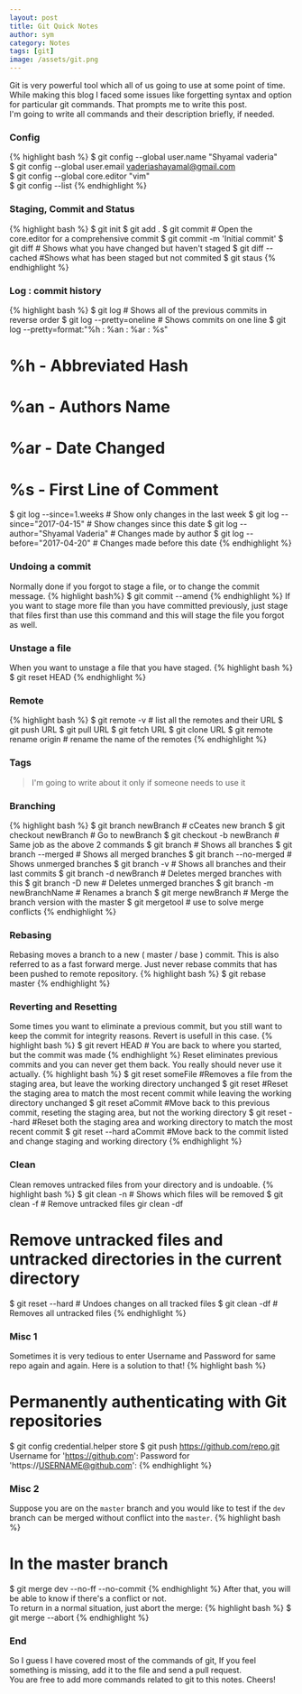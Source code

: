 ```yaml
---
layout: post
title: Git Quick Notes
author: sym
category: Notes
tags: [git]
image: /assets/git.png
---
```

Git is very powerful tool which all of us going to use at some point of time.
While making this blog I faced some issues like forgetting syntax and option for particular git commands.
That prompts me to write this post.  
I'm going to write all commands and their description briefly, if needed.  

### Config
{% highlight bash %}
$ git config --global user.name "Shyamal vaderia"   
$ git config --global user.email vaderiashayamal@gmail.com  
$ git config --global core.editor "vim"  
$ git config --list 
{% endhighlight %}

### Staging, Commit and Status
{% highlight bash %}
$ git init 
$ git add .
$ git commit # Open the core.editor for a comprehensive commit
$ git commit -m 'Initial commit'
$ git diff # Shows what you have changed but haven't staged
$ git diff --cached #Shows what has been staged but not commited
$ git staus
{% endhighlight %}

### Log : commit history
{% highlight bash %}
$ git log # Shows all of the previous commits in reverse order
$ git log --pretty=oneline # Shows commits on one line
$ git log --pretty=format:"%h : %an : %ar : %s"
#  %h - Abbreviated Hash  
#  %an - Authors Name
#  %ar - Date Changed
#  %s - First Line of Comment
$ git log --since=1.weeks # Show only changes in the last week
$ git log --since="2017-04-15" # Show changes since this date
$ git log --author="Shyamal Vaderia" # Changes made by author
$ git log --before="2017-04-20" # Changes made before this date
{% endhighlight %}

### Undoing a commit
Normally done if you forgot to stage a file, or to change the commit message.
{% highlight bash%}
$ git commit --amend
{% endhighlight %}
If you want to stage more file than you have committed previously, just stage
that files first than use this command and this will stage 
the file you forgot as well.  

### Unstage a file
When you want to unstage a file that you have staged.
{% highlight bash %}
$ git reset HEAD <file name>
{% endhighlight %}

### Remote 
{% highlight bash %}
$ git remote -v # list all the remotes and their URL
$ git push URL
$ git pull URL
$ git fetch URL
$ git clone URL
$ git remote rename origin <your wish> # rename the name of the remotes
{% endhighlight %}

### Tags
> I'm going to write about it only if someone needs to use it

### Branching
{% highlight bash %}
$ git branch newBranch # cCeates new branch
$ git checkout newBranch # Go to newBranch
$ git checkout -b newBranch # Same job as the above 2 commands
$ git branch # Shows all branches
$ git branch --merged # Shows all merged branches
$ git branch --no-merged # Shows unmerged branches
$ git branch -v # Shows all branches and their last commits
$ git branch -d newBranch # Deletes merged branches with this
$ git branch -D new # Deletes unmerged branches
$ git branch -m newBranchName # Renames a branch
$ git merge newBranch # Merge the branch version with the master
$ git mergetool # use to solve merge conflicts
{% endhighlight %}

### Rebasing
Rebasing moves a branch to a new ( master / base ) commit. 
This is also referred to as a fast forward merge. 
Just never rebase commits that has been pushed to remote 
repository.
{% highlight bash %}
$ git rebase master
{% endhighlight %}

### Reverting and Resetting
Some times you want to eliminate a previous commit, 
but you still want to keep the commit for integrity reasons.
Revert is usefull in this case.
{% highlight bash %}
$ git revert HEAD # You are back to where you started, but the commit was made
{% endhighlight %}
Reset eliminates previous commits and you can never get them back. 
You really should never use it actually.
{% highlight bash %}
$ git reset someFile 
#Removes a file from the staging area, but leave the working directory unchanged
$ git reset 
#Reset the staging area to match the most recent commit while leaving the working directory unchanged
$ git reset aCommit 
#Move back to this previous commit, reseting the staging area, but not the working directory
$ git reset --hard 
#Reset both the staging area and working directory to match the most recent commit
$ git reset --hard aCommit 
#Move back to the commit listed and change staging and working directory
{% endhighlight %}

### Clean
Clean removes untracked files from your directory and is undoable.
{% highlight bash %}
$ git clean -n # Shows which files will be removed
$ git clean -f # Remove untracked files
gir clean -df 
# Remove untracked files and untracked directories in the current directory
$ git reset --hard # Undoes changes on all tracked files
$ git clean -df # Removes all untracked files
{% endhighlight %}

### Misc 1
Sometimes it is very tedious to enter Username and Password for same repo again and again.
Here is a solution to that!
{% highlight bash %}
# Permanently authenticating with Git repositories
$ git config credential.helper store
$ git push https://github.com/repo.git
    Username for 'https://github.com': <USERNAME>
    Password for 'https://USERNAME@github.com': <PASSWORD>
{% endhighlight %}
### Misc 2
Suppose you are on the `master` branch and you would like to test if the `dev` branch can be merged without conflict into the `master`.
{% highlight bash %}
# In the master branch
$ git merge dev --no-ff --no-commit
{% endhighlight %}
After that, you will be able to know if there's a conflict or not.  
To return in a normal situation, just abort the merge:
{% highlight bash %}
$ git merge --abort
{% endhighlight %}

### End
So I guess I have covered most of the commands of git,
If you feel something is missing, add it to 
the file and send a pull request.  
You are free to add more commands related to git to this notes.
Cheers!